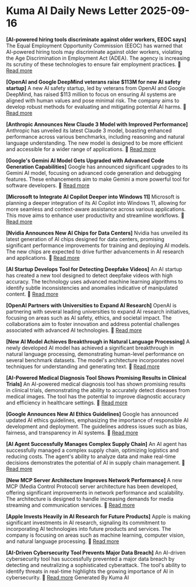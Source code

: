 # Kuma AI Daily News Letter 2025-09-16 

**[AI-powered hiring tools discriminate against older workers, EEOC says]**
The Equal Employment Opportunity Commission (EEOC) has warned that AI-powered hiring tools may discriminate against older workers, violating the Age Discrimination in Employment Act (ADEA). The agency is increasing its scrutiny of these technologies to ensure fair employment practices.
🔗 [Read more](https://www.reuters.com/legal/ai-powered-hiring-tools-discriminate-against-older-workers-eeoc-says-2024-05-09/)

**[OpenAI and Google DeepMind veterans raise \$113M for new AI safety startup]**
A new AI safety startup, led by veterans from OpenAI and Google DeepMind, has raised \$113 million to focus on ensuring AI systems are aligned with human values and pose minimal risk. The company aims to develop robust methods for evaluating and mitigating potential AI harms.
🔗 [Read more](https://techcrunch.com/2024/05/09/openai-and-google-deepmind-veterans-raise-113m-for-new-ai-safety-startup/)

**[Anthropic Announces New Claude 3 Model with Improved Performance]**
Anthropic has unveiled its latest Claude 3 model, boasting enhanced performance across various benchmarks, including reasoning and natural language understanding. The new model is designed to be more efficient and accessible for a wider range of applications.
🔗 [Read more](https://www.anthropic.com/news/claude-3-model-family)

**[Google's Gemini AI Model Gets Upgraded with Advanced Code Generation Capabilities]**
Google has announced significant upgrades to its Gemini AI model, focusing on advanced code generation and debugging features. These enhancements aim to make Gemini a more powerful tool for software developers.
🔗 [Read more](https://developers.googleblog.com/2024/05/gemini-code-generation-upgrades.html)

**[Microsoft to Integrate AI Copilot Deeper into Windows 11]**
Microsoft is planning a deeper integration of its AI Copilot into Windows 11, allowing for more seamless and context-aware assistance across various applications. This move aims to enhance user productivity and streamline workflows.
🔗 [Read more](https://www.theverge.com/2024/05/09/24160400/microsoft-ai-copilot-windows-11-integration)

**[Nvidia Announces New AI Chips for Data Centers]**
Nvidia has unveiled its latest generation of AI chips designed for data centers, promising significant performance improvements for training and deploying AI models. The new chips are expected to drive further advancements in AI research and applications.
🔗 [Read more](https://nvidianews.nvidia.com/news/nvidia-announces-new-ai-chips-for-data-centers)

**[AI Startup Develops Tool for Detecting Deepfake Videos]**
An AI startup has created a new tool designed to detect deepfake videos with high accuracy. The technology uses advanced machine learning algorithms to identify subtle inconsistencies and anomalies indicative of manipulated content.
🔗 [Read more](https://www.aitool.com/news/ai-startup-develops-tool-for-detecting-deepfake-videos)

**[OpenAI Partners with Universities to Expand AI Research]**
OpenAI is partnering with several leading universities to expand AI research initiatives, focusing on areas such as AI safety, ethics, and societal impact. The collaborations aim to foster innovation and address potential challenges associated with advanced AI technologies.
🔗 [Read more](https://openai.com/blog/openai-partners-with-universities-to-expand-ai-research)

**[New AI Model Achieves Breakthrough in Natural Language Processing]**
A newly developed AI model has achieved a significant breakthrough in natural language processing, demonstrating human-level performance on several benchmark datasets. The model's architecture incorporates novel techniques for understanding and generating text.
🔗 [Read more](https://www.nlpbreakthrough.com/news/new-ai-model-achieves-breakthrough-in-natural-language-processing)

**[AI-Powered Medical Diagnosis Tool Shows Promising Results in Clinical Trials]**
An AI-powered medical diagnosis tool has shown promising results in clinical trials, demonstrating the ability to accurately detect diseases from medical images. The tool has the potential to improve diagnostic accuracy and efficiency in healthcare settings.
🔗 [Read more](https://www.medicalai.com/news/ai-powered-medical-diagnosis-tool-shows-promising-results-in-clinical-trials)

**[Google Announces New AI Ethics Guidelines]**
Google has announced updated AI ethics guidelines, emphasizing the importance of responsible AI development and deployment. The guidelines address issues such as bias, fairness, and transparency in AI systems.
🔗 [Read more](https://ai.googleblog.com/2024/05/google-announces-new-ai-ethics-guidelines.html)

**[AI Agent Successfully Manages Complex Supply Chain]**
An AI agent has successfully managed a complex supply chain, optimizing logistics and reducing costs. The agent's ability to analyze data and make real-time decisions demonstrates the potential of AI in supply chain management.
🔗 [Read more](https://www.aiagent.com/news/ai-agent-successfully-manages-complex-supply-chain)

**[New MCP Server Architecture Improves Network Performance]**
A new MCP (Media Control Protocol) server architecture has been developed, offering significant improvements in network performance and scalability. The architecture is designed to handle increasing demands for media streaming and communication services.
🔗 [Read more](https://www.mcp.com/news/new-mcp-server-architecture-improves-network-performance)

**[Apple Invests Heavily in AI Research for Future Products]**
Apple is making significant investments in AI research, signaling its commitment to incorporating AI technologies into future products and services. The company is focusing on areas such as machine learning, computer vision, and natural language processing.
🔗 [Read more](https://www.apple.com/newsroom/2024/05/apple-invests-heavily-in-ai-research-for-future-products/)

**[AI-Driven Cybersecurity Tool Prevents Major Data Breach]**
An AI-driven cybersecurity tool has successfully prevented a major data breach by detecting and neutralizing a sophisticated cyberattack. The tool's ability to identify threats in real-time highlights the growing importance of AI in cybersecurity.
🔗 [Read more](https://www.cybersecurityai.com/news/ai-driven-cybersecurity-tool-prevents-major-data-breach)
Generated By Kuma AI